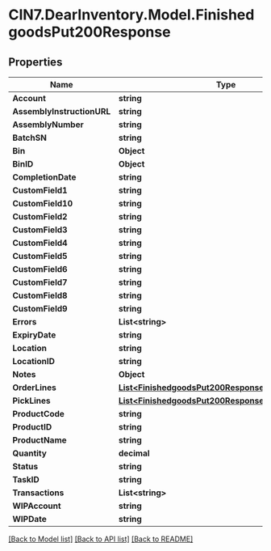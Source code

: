 # CIN7.DearInventory.Model.FinishedgoodsPut200Response

## Properties

| Name                       | Type                                                                                                        | Description | Notes      |
| -------------------------- | ----------------------------------------------------------------------------------------------------------- | ----------- | ---------- |
| **Account**                | **string**                                                                                                  |             | [optional] |
| **AssemblyInstructionURL** | **string**                                                                                                  |             | [optional] |
| **AssemblyNumber**         | **string**                                                                                                  |             | [optional] |
| **BatchSN**                | **string**                                                                                                  |             | [optional] |
| **Bin**                    | **Object**                                                                                                  |             | [optional] |
| **BinID**                  | **Object**                                                                                                  |             | [optional] |
| **CompletionDate**         | **string**                                                                                                  |             | [optional] |
| **CustomField1**           | **string**                                                                                                  |             | [optional] |
| **CustomField10**          | **string**                                                                                                  |             | [optional] |
| **CustomField2**           | **string**                                                                                                  |             | [optional] |
| **CustomField3**           | **string**                                                                                                  |             | [optional] |
| **CustomField4**           | **string**                                                                                                  |             | [optional] |
| **CustomField5**           | **string**                                                                                                  |             | [optional] |
| **CustomField6**           | **string**                                                                                                  |             | [optional] |
| **CustomField7**           | **string**                                                                                                  |             | [optional] |
| **CustomField8**           | **string**                                                                                                  |             | [optional] |
| **CustomField9**           | **string**                                                                                                  |             | [optional] |
| **Errors**                 | **List&lt;string&gt;**                                                                                      |             | [optional] |
| **ExpiryDate**             | **string**                                                                                                  |             | [optional] |
| **Location**               | **string**                                                                                                  |             | [optional] |
| **LocationID**             | **string**                                                                                                  |             | [optional] |
| **Notes**                  | **Object**                                                                                                  |             | [optional] |
| **OrderLines**             | [**List&lt;FinishedgoodsPut200ResponseOrderLinesInner&gt;**](FinishedgoodsPut200ResponseOrderLinesInner.md) |             | [optional] |
| **PickLines**              | [**List&lt;FinishedgoodsPut200ResponsePickLinesInner&gt;**](FinishedgoodsPut200ResponsePickLinesInner.md)   |             | [optional] |
| **ProductCode**            | **string**                                                                                                  |             | [optional] |
| **ProductID**              | **string**                                                                                                  |             | [optional] |
| **ProductName**            | **string**                                                                                                  |             | [optional] |
| **Quantity**               | **decimal**                                                                                                 |             | [optional] |
| **Status**                 | **string**                                                                                                  |             | [optional] |
| **TaskID**                 | **string**                                                                                                  |             | [optional] |
| **Transactions**           | **List&lt;string&gt;**                                                                                      |             | [optional] |
| **WIPAccount**             | **string**                                                                                                  |             | [optional] |
| **WIPDate**                | **string**                                                                                                  |             | [optional] |

[[Back to Model list]](../README.md#documentation-for-models) [[Back to API list]](../README.md#documentation-for-api-endpoints) [[Back to README]](../README.md)
